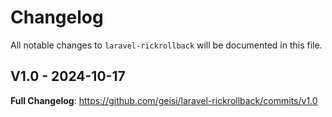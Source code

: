 # Changelog

All notable changes to `laravel-rickrollback` will be documented in this file.

## V1.0 - 2024-10-17

**Full Changelog**: https://github.com/geisi/laravel-rickrollback/commits/v1.0
